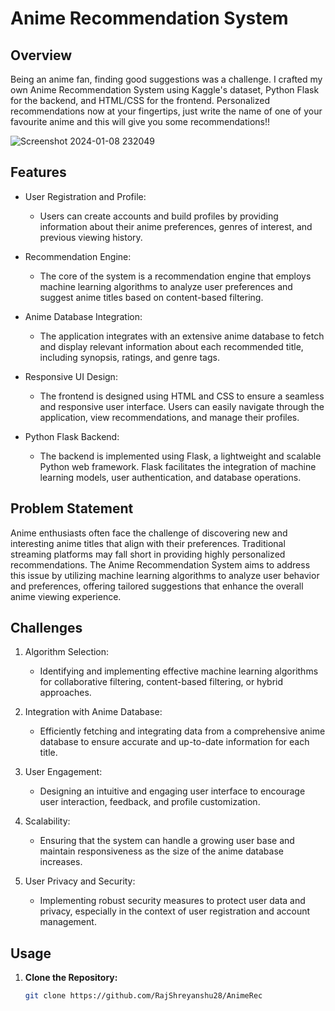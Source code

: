 # Anime Recommendation System

## Overview

Being an anime fan, finding good suggestions was a challenge. I crafted my own Anime Recommendation System using Kaggle's dataset, Python Flask for the backend, and HTML/CSS for the frontend. Personalized recommendations now at your fingertips, just write the name of one of your favourite anime and this will give you some recommendations!!

![Screenshot 2024-01-08 232049](https://github.com/RajShreyanshu28/AnimeRec/assets/155971459/93ca1ee0-9fc6-4dc6-8da5-da868ef06291)

## Features

- User Registration and Profile:
  - Users can create accounts and build profiles by providing information about their anime preferences, genres of interest, and previous viewing history.

- Recommendation Engine:
  - The core of the system is a recommendation engine that employs machine learning algorithms to analyze user preferences and suggest anime titles based on content-based filtering.

- Anime Database Integration:
  - The application integrates with an extensive anime database to fetch and display relevant information about each recommended title, including synopsis, ratings, and genre tags.

- Responsive UI Design:
  - The frontend is designed using HTML and CSS to ensure a seamless and responsive user interface. Users can easily navigate through the application, view recommendations, and manage their profiles.

- Python Flask Backend:
  - The backend is implemented using Flask, a lightweight and scalable Python web framework. Flask facilitates the integration of machine learning models, user authentication, and database operations.

## Problem Statement

Anime enthusiasts often face the challenge of discovering new and interesting anime titles that align with their preferences. Traditional streaming platforms may fall short in providing highly personalized recommendations. The Anime Recommendation System aims to address this issue by utilizing machine learning algorithms to analyze user behavior and preferences, offering tailored suggestions that enhance the overall anime viewing experience.

## Challenges

1. Algorithm Selection:
   - Identifying and implementing effective machine learning algorithms for collaborative filtering, content-based filtering, or hybrid approaches.

2. Integration with Anime Database:
   - Efficiently fetching and integrating data from a comprehensive anime database to ensure accurate and up-to-date information for each title.

3. User Engagement:
   - Designing an intuitive and engaging user interface to encourage user interaction, feedback, and profile customization.

4. Scalability:
   - Ensuring that the system can handle a growing user base and maintain responsiveness as the size of the anime database increases.

5. User Privacy and Security:
   - Implementing robust security measures to protect user data and privacy, especially in the context of user registration and account management.

## Usage

1. **Clone the Repository:**
   ```bash
   git clone https://github.com/RajShreyanshu28/AnimeRec
